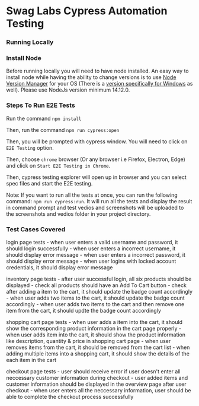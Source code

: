 # Swag Labs Cypress Automation Testing

### Running Locally

### Install Node

Before running locally you will need to have node installed. An easy way to install node while having the ability to change versions is to use [Node Version Manager](https://github.com/nvm-sh/nvm#installing-and-updating) for your OS (There is a [version specifically for Windows](https://github.com/coreybutler/nvm-windows) as well). Please use NodeJs version minimum 14.12.0.


### Steps To Run E2E Tests

Run the command `npm install`

Then, run the command `npm run cypress:open`

Then, you will be prompted with cypress window. You will need to click on `E2E Testing` option.

Then, choose `chrome` browser (Or any browser i.e Firefox, Electron, Edge) and click on `Start E2E Testing in Chrome`.

Then, cypress testing explorer will open up in browser and you can select spec files and start the E2E testing.


Note: If you want to run all the tests at once, you can run the following command: `npm run cypress:run`. It will run all the tests and display the result in command prompt and test vedios and screenshots will be uploaded to the screenshots and vedios folder in your project directory.


### Test Cases Covered

login page tests
    - when user enters a valid username and password, it should login successfully 
    - when user enters a incorrect username, it should display error message 
    - when user enters a incorrect password, it should display error message 
    - when user logins with locked account credentials, it should display error message


 inventory page tests
    - after user successful login, all six products should be displayed 
    - check all products should have an Add To Cart button 
    - check after adding a item to the cart, it should update the badge count accordingly 
    - when user adds two items to the cart, it should update the badge count accordingly 
    - when user adds two items to the cart and then remove one item from the cart, it should updte the badge count accordingly 

  shopping cart page tests
    - when user adds a item into the cart, it should show the corresponding product information in the cart page properly 
    - when user adds item into the cart, it should show the product information like description, quantity & price in shopping cart page
    - when user removes items from the cart, it should be removed from the cart list
    - when adding multiple items into a shopping cart, it should show the details of the each item in the cart

  checkout page tests
    - user should receive error if user doesn't enter all neccessary customer information during checkout 
    - user added items and customer information should be displayed in the overview page after user checkout
    - when user enters all the neccessary information, user should be able to complete the checkout process successfully

